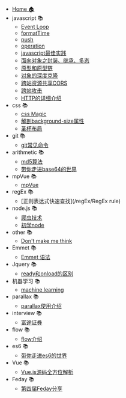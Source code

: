 * [Home 🏠](/README)
* javascript 📚
    * [Event Loop](/javascript/EventLoop)
    * [formatTime](/javascript/formatTime)
    * [push](/javascript/push)
    * [operation](/javascript/operation)
    * [javascript最佳实践](/javascript/practice)
    * [面向对象之封装、继承、多态](/javascript/oo)
    * [原型和原型链](/javascript/prototype)
    * [对象的深度克隆](/javascript/clone)
    * [跨站资源共享CORS](/javascript/cors)
    * [跨站攻击](/javascript/cross)
    * [HTTP的详细介绍](/javascript/http.md)
* css 📚
    * [css Magic](/css/cssMagic)
    * [解剖background-size属性](/css/background-size)
    * [圣杯布局](/css/grail)
* git 📚
    * [git常见命令](/git/git)
* arithmetic 📚
    * [md5算法](/arithmetic/md5)
    * [带你走进base64的世界](/arithmetic/base64)
* mpVue 📚
    * [mpVue](/mpVue/mpVue)
* regEx 📚
    * [正则表达式快速查找](/regEx/RegEx rule)
* node.js 📚
    * [爬虫技术](/node.js/crawler)
    * [初学node](/node.js/init)
* other 📚
    * [Don't make me think](/other/link)
* Emmet 📚
    * [Emmet 语法](/Emmet/link)
* Jquery 📚
    * [ready和onload的区别](/jquery/ready)
* 机器学习 📚
    * [machine learning](/machineLearing/link)
* parallax 📚
    * [parallax使用介绍](/parallax/link)
* interview 📚
    * [富途证券](/interview/futu)
* flow 📚
    * [flow介绍](/flow/index)
* es6 📚
    * [带你走进es6的世界](/es6/index)
* Vue 📚
    * [Vue.js源码全方位解析](/Vue/index)
* Feday 📚
    * [第四届Feday分享](/feday/index)